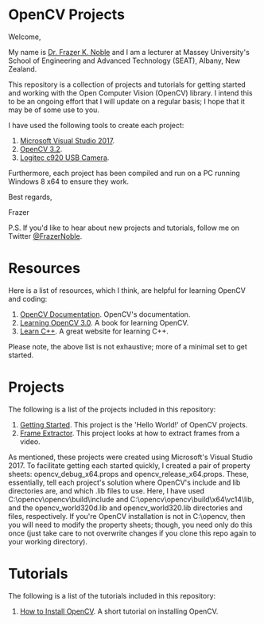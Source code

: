 # OpenCV Projects

Welcome, 

My name is [Dr. Frazer K. Noble](http://www.massey.ac.nz/massey/expertise/profile.cfm?stref=803250) and I am a lecturer at Massey University's School of Engineering and Advanced Technology (SEAT), Albany, New Zealand.

This repository is a collection of projects and tutorials for getting started and working with the Open Computer Vision (OpenCV) library. I intend this to be an ongoing effort that I will update on a regular basis; I hope that it may be of some use to you.

I have used the following tools to create each project:
 1. [Microsoft Visual Studio 2017](https://www.visualstudio.com/).
 1. [OpenCV 3.2](http://opencv.org/).
 1. [Logitec c920 USB Camera](https://www.logitech.com/en-nz/product/hd-pro-webcam-c920).
 
Furthermore, each project has been compiled and run on a PC running Windows 8 x64 to ensure they work.

Best regards,

Frazer

P.S. If you'd like to hear about new projects and tutorials, follow me on Twitter [@FrazerNoble](https://twitter.com/FrazerNoble).

# Resources

Here is a list of resources, which I think, are helpful for learning OpenCV and coding:

1. [OpenCV Documentation](http://docs.opencv.org/3.2.0/). OpenCV's documentation.
1. [Learning OpenCV 3.0](http://shop.oreilly.com/product/0636920044765.do). A book for learning OpenCV.
1. [Learn C++](http://www.learncpp.com/). A great website for learning C++.

Please note, the above list is not exhaustive; more of a minimal set to get started.

# Projects

The following is a list of the projects included in this repository:
1. [Getting Started](https://github.com/FKNoble/opencv_projects/tree/master/getting_started). This project is the 'Hello World!' of OpenCV projects. 
2. [Frame Extractor](https://github.com/FKNoble/opencv_projects/tree/master/frame_extracter). This project looks at how to extract frames from a video.

As mentioned, these projects were created using Microsoft's Visual Studio 2017. To facilitate getting each started quickly, I created a pair of property sheets: opencv_debug_x64.props and opencv_release_x64.props. These, essentially, tell each project's solution where OpenCV's include and lib directories are, and which .lib files to use. Here, I have used C:\opencv\opencv\build\include and C:\opencv\opencv\build\x64\vc14\lib, and the opencv_world320d.lib and opencv_world320.lib directories and files, respectively. If you're OpenCV installation is not in C:\opencv\, then you will need to modify the property sheets; though, you need only do this once (just take care to not overwrite changes if you clone this repo again to your working directory).

# Tutorials

The following is a list of the tutorials included in this repository:

1. [How to Install OpenCV](). A short tutorial on installing OpenCV.

